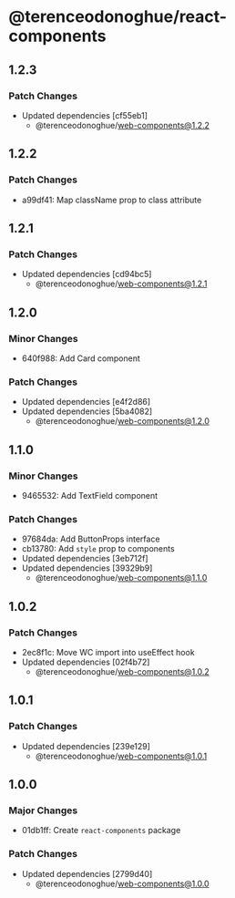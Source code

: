 # @terenceodonoghue/react-components

## 1.2.3

### Patch Changes

- Updated dependencies [cf55eb1]
  - @terenceodonoghue/web-components@1.2.2

## 1.2.2

### Patch Changes

- a99df41: Map className prop to class attribute

## 1.2.1

### Patch Changes

- Updated dependencies [cd94bc5]
  - @terenceodonoghue/web-components@1.2.1

## 1.2.0

### Minor Changes

- 640f988: Add Card component

### Patch Changes

- Updated dependencies [e4f2d86]
- Updated dependencies [5ba4082]
  - @terenceodonoghue/web-components@1.2.0

## 1.1.0

### Minor Changes

- 9465532: Add TextField component

### Patch Changes

- 97684da: Add ButtonProps interface
- cb13780: Add `style` prop to components
- Updated dependencies [3eb712f]
- Updated dependencies [39329b9]
  - @terenceodonoghue/web-components@1.1.0

## 1.0.2

### Patch Changes

- 2ec8f1c: Move WC import into useEffect hook
- Updated dependencies [02f4b72]
  - @terenceodonoghue/web-components@1.0.2

## 1.0.1

### Patch Changes

- Updated dependencies [239e129]
  - @terenceodonoghue/web-components@1.0.1

## 1.0.0

### Major Changes

- 01db1ff: Create `react-components` package

### Patch Changes

- Updated dependencies [2799d40]
  - @terenceodonoghue/web-components@1.0.0
